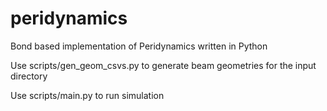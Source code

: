 # peridynamics
Bond based implementation of Peridynamics written in Python

Use scripts/gen_geom_csvs.py to generate beam geometries for the input directory

Use scripts/main.py to run simulation
